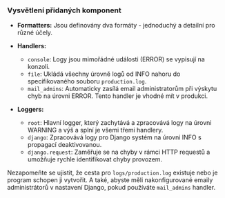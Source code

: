 ### Vysvětlení přidaných komponent

- **Formatters:** Jsou definovány dva formáty - jednoduchý a detailní pro různé účely.
- **Handlers:** 
  - `console`: Logy jsou mimořádné události (ERROR) se vypisují na konzoli.
  - `file`: Ukládá všechny úrovně logů od INFO nahoru do specifikovaného souboru `production.log`.
  - `mail_admins`: Automaticky zasílá email administratorům při výskytu chyb na úrovni ERROR. 
  Tento handler je vhodné mít v produkci.
  
- **Loggers:**
  - `root`: Hlavní logger, který zachytává a zpracovává logy na úrovni WARNING a výš a splní je všemi třemi handlery.
  - `django`: Zpracovává logy pro Django systém na úrovni INFO s propagací deaktivovanou.
  - `django.request`: Zaměřuje se na chyby v rámci HTTP requestů a umožňuje rychle identifikovat chyby provozem.

Nezapomeňte se ujistit, že cesta pro `logs/production.log` existuje nebo je program schopen ji vytvořit. 
A také, abyste měli nakonfigurované emaily administrátorů v nastavení Django, pokud používáte `mail_admins` handler.